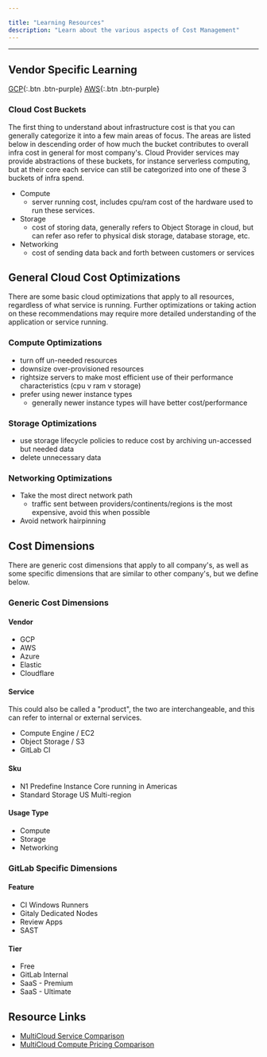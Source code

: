 ```yaml
---

title: "Learning Resources"
description: "Learn about the various aspects of Cost Management"
---
```











----

## Vendor Specific Learning
[GCP](/handbook/engineering/infrastructure/cost-management/learning/gcp){:.btn .btn-purple}
[AWS](/handbook/engineering/infrastructure/cost-management/learning/aws){:.btn .btn-purple}

### Cloud Cost Buckets
The first thing to understand about infrastructure cost is that you can generally categorize it into a few main areas of focus. The areas are listed below in descending order of how much the bucket contributes to overall infra cost in general for most company's. Cloud Provider services may provide abstractions of these buckets, for instance serverless computing, but at their core each service can still be categorized into one of these 3 buckets of infra spend.
- Compute
  - server running cost, includes cpu/ram cost of the hardware used to run these services.
- Storage
  - cost of storing data, generally refers to Object Storage in cloud, but can refer aso refer to physical disk storage, database storage, etc.
- Networking
  - cost of sending data back and forth between customers or services

## General Cloud Cost Optimizations
There are some basic cloud optimizations that apply to all resources, regardless of what service is running. Further optimizations or taking action on these recommendations may require more detailed understanding of the application or service running.
### Compute Optimizations
- turn off un-needed resources
- downsize over-provisioned resources
- rightsize servers to make most efficient use of their performance characteristics (cpu v ram v storage)
- prefer using newer instance types
    - generally newer instance types will have better cost/performance

### Storage Optimizations
- use storage lifecycle policies to reduce cost by archiving un-accessed but needed data
- delete unnecessary data

### Networking Optimizations
- Take the most direct network path
  - traffic sent between providers/continents/regions is the most expensive, avoid this when possible
- Avoid network hairpinning


## Cost Dimensions
There are generic cost dimensions that apply to all company's, as well as some specific dimensions that are similar to other company's, but we define below.
### Generic Cost Dimensions

#### Vendor
- GCP
- AWS
- Azure
- Elastic
- Cloudflare

#### Service
This could also be called a "product", the two are interchangeable, and this can refer to internal or external services.
- Compute Engine / EC2
- Object Storage / S3
- GitLab CI

#### Sku
- N1 Predefine Instance Core running in Americas
- Standard Storage US Multi-region

#### Usage Type
- Compute
- Storage
- Networking

### GitLab Specific Dimensions

#### Feature
- CI Windows Runners
- Gitaly Dedicated Nodes
- Review Apps
- SAST

#### Tier
- Free
- GitLab Internal
- SaaS - Premium
- SaaS - Ultimate


## Resource Links
- [MultiCloud Service Comparison](http://comparecloud.in/)
- [MultiCloud Compute Pricing Comparison](https://banzaicloud.com/cloudinfo/)
